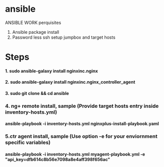 # ansible
ANSIBLE WORK
perquisites
1. Ansible package install
2. Password less ssh setup jumpbox and target hosts 
# Steps
#### 1. sudo ansible-galaxy install nginxinc.nginx
#### 2. sudo ansible-galaxy install nginxinc.nginx_controller_agent
#### 3. sudo git clone && cd ansible 

### 4. ng+ remote install, sample (Provide target hosts entry inside inventory-hosts.yml)
#### ansible-playbook -i inventory-hosts.yml nginxplus-install-playbook.yaml

### 5.ctr agent install, sample (Use option -e for your enviornment specific variables) 
#### ansible-playbook -i inventory-hosts.yml myagent-playbook.yml -e "api_key=dfb614c8b56e7098a8e4aff398f656ac"
